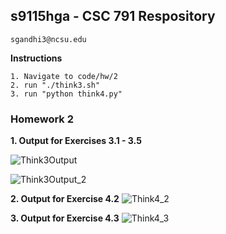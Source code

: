 ## s9115hga - CSC 791 Respository
    sgandhi3@ncsu.edu
    
**Instructions**

    1. Navigate to code/hw/2
    2. run "./think3.sh"
    3. run "python think4.py"

### Homework 2

**1. Output for Exercises 3.1 - 3.5**

![Think3Output](https://cloud.githubusercontent.com/assets/7557398/9571593/e373ca76-4f6d-11e5-9883-e3542d360a39.PNG)

![Think3Output_2](https://cloud.githubusercontent.com/assets/7557398/9571230/6b2f2c7c-4f68-11e5-993c-dc7b8e60a323.PNG)

**2. Output for Exercise 4.2**
![Think4_2](https://cloud.githubusercontent.com/assets/7557398/9571232/6f03d05a-4f68-11e5-8912-1292c5f2979f.png)

**3. Output for Exercise 4.3**
![Think4_3](https://cloud.githubusercontent.com/assets/7557398/9571234/712d8d6c-4f68-11e5-8a9e-e588103e82a8.png)
